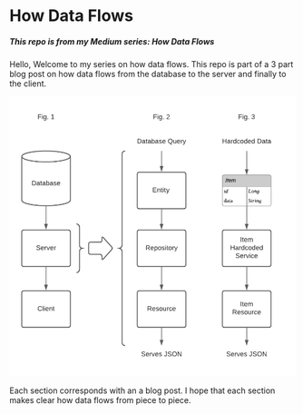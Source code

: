 # How Data Flows
##### This repo is from my Medium series: How Data Flows 

Hello, Welcome to my series on how data flows. This repo is part of a 3 part blog post on how data flows from the database to the server and finally to the client. 

![Data Flow Diagram](./1.server-data-flow/readmeimages/HowDataFlowsServerPart1of3.png)

Each section corresponds with an a blog post. I hope that each section makes clear how data flows from piece to piece.

